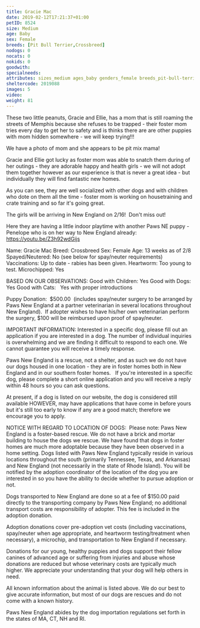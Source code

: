 ```yaml
---
title: Gracie Mac
date: 2019-02-12T17:21:37+01:00
petID: 8524
size: Medium
age: Baby
sex: Female
breeds: [Pit Bull Terrier,Crossbreed]
nodogs: 0
nocats: 0
nokids: 0
goodwith: 
specialneeds: 
attributes: sizes_medium ages_baby genders_female breeds_pit-bull-terrier breeds_crossbreed 
sheltercode: 2019088
images: 5
video: 
weight: 81
---
```


These two little peanuts, Gracie and Ellie, has a mom that is still roaming the streets of Memphis because she refuses to be trapped - their foster mom tries every day to get her to safety and is thinks there are are other puppies with mom hidden somewhere - we will keep trying!!!

We have a photo of mom and she appears to be pit mix mama!

Gracie and Ellie got lucky as foster mom was able to snatch them during of her outings - they are adorable happy and health girls - we will not adopt them together however as our experience is that is never a great idea - but individually they will find fantastic new homes.

As you can see, they are well socialized with other dogs and with children who dote on them all the time - foster mom is working on housetraining and crate training and so far it's going great.

The girls will be arriving in New England on 2/16!&#160; Don't miss out!&#160;

Here they are having a little indoor playtime with another Paws NE puppy - Penelope who is on her way to New England already:  https://youtu.be/Z3h92wdGijs

Name: Gracie Mac
Breed: Crossbreed
Sex: Female
Age: 13 weeks as of 2/8
Spayed/Neutered: No (see below for spay/neuter requirements)
Vaccinations: Up to date - rabies has been given.
Heartworm: Too young to test.
Microchipped: Yes

BASED ON OUR OBSERVATIONS: 
Good with Children: Yes
Good with Dogs: Yes
Good with Cats:&#160; &#160;Yes with proper introductions

Puppy Donation: &#160;$500.00 &#160;(includes spay/neuter surgery to be arranged by Paws New England at a partner veterinarian in several locations throughout New England).&#160; If adopter wishes to have his/her own veterinarian perform the surgery, $100 will be reimbursed upon proof of spay/neuter.

IMPORTANT INFORMATION:
Interested in a specific dog, please fill out an application if you are interested in a dog. The number of individual inquiries is overwhelming and we are finding it difficult to respond to each one. We cannot guarantee you will receive a timely response.

Paws New England is a rescue, not a shelter, and as such we do not have our dogs housed in one location - they are in foster homes both in New England and in our southern foster homes. &#160; If you're interested in a specific dog, please complete a short online application and you will receive a reply within 48 hours so you can ask questions.

At present, if a dog is listed on our website, the dog is considered still available HOWEVER, may have applications that have come in before yours but it's still too early to know if any are a good match; therefore we encourage you to apply.


NOTICE WITH REGARD TO LOCATION OF DOGS: &#160;Please note: Paws New England is a foster-based rescue. We do not have a brick and mortar building to house the dogs we rescue. We have found that dogs in foster homes are much more adoptable because they have been observed in a home setting. Dogs listed with Paws New England typically reside in various locations throughout the south (primarily Tennessee, Texas, and Arkansas) and New England (not necessarily in the state of Rhode Island). You will be notified by the adoption coordinator of the location of the dog you are interested in so you have the ability to decide whether to pursue adoption or not.

Dogs transported to New England are done so at a fee of $150.00 paid directly to the transporting company by Paws New England; no additional transport costs are responsibility of adopter. This fee is included in the adoption donation.

Adoption donations cover pre-adoption vet costs (including vaccinations, spay/neuter when age appropriate, and heartworm testing/treatment when necessary), a microchip, and transportation to New England if necessary.

Donations for our young, healthy puppies and dogs support their fellow canines of advanced age or suffering from injuries and abuse whose donations are reduced but whose veterinary costs are typically much higher. We appreciate your understanding that your dog will help others in need.

All known information about the animal is listed above. We do our best to give accurate information, but most of our dogs are rescues and do not come with a known history.

Paws New England abides by the dog importation regulations set forth in the states of MA, CT, NH and RI.